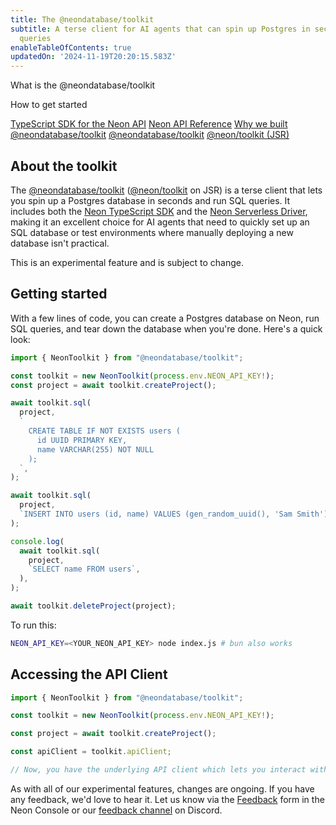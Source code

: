 ```yaml
---
title: The @neondatabase/toolkit
subtitle: A terse client for AI agents that can spin up Postgres in seconds and run SQL
  queries
enableTableOfContents: true
updatedOn: '2024-11-19T20:20:15.583Z'
---
```


<InfoBlock>

<DocsList title="What you will learn:">
<p>What is the @neondatabase/toolkit</p>
<p>How to get started</p>
</DocsList>

<DocsList title="Related resources" theme="docs">
  <a href="/docs/reference/typescript-sdk">TypeScript SDK for the Neon API</a>
  <a href="https://neon.tech/docs/reference/api-reference">Neon API Reference</a>
  <a href="https://neon.tech/blog/why-neondatabase-toolkit">Why we built @neondatabase/toolkit</a>
</DocsList>

<DocsList title="Source code" theme="repo">
  <a href="https://github.com/neondatabase/toolkit">@neondatabase/toolkit</a>
  <a href="https://jsr.io/@neon/toolkit">@neon/toolkit (JSR)</a>
</DocsList>

</InfoBlock>

## About the toolkit

The [@neondatabase/toolkit](https://github.com/neondatabase/toolkit) ([@neon/toolkit](https://jsr.io/@neon/toolkit) on JSR) is a terse client that lets you spin up a Postgres database in seconds and run SQL queries. It includes both the [Neon TypeScript SDK](/docs/reference/typescript-sdk) and the [Neon Serverless Driver](https://github.com/neondatabase/serverless), making it an excellent choice for AI agents that need to quickly set up an SQL database or test environments where manually deploying a new database isn't practical.

<Admonition type="note">
This is an experimental feature and is subject to change.
</Admonition>

## Getting started

With a few lines of code, you can create a Postgres database on Neon, run SQL queries, and tear down the database when you're done. Here's a quick look:

```javascript
import { NeonToolkit } from "@neondatabase/toolkit";

const toolkit = new NeonToolkit(process.env.NEON_API_KEY!);
const project = await toolkit.createProject();

await toolkit.sql(
  project,
  `
    CREATE TABLE IF NOT EXISTS users (
      id UUID PRIMARY KEY,
      name VARCHAR(255) NOT NULL
    );
  `,
);

await toolkit.sql(
  project,
  `INSERT INTO users (id, name) VALUES (gen_random_uuid(), 'Sam Smith')`,
);

console.log(
  await toolkit.sql(
    project,
    `SELECT name FROM users`,
  ),
);

await toolkit.deleteProject(project);
```

To run this:

```bash
NEON_API_KEY=<YOUR_NEON_API_KEY> node index.js # bun also works
```

## Accessing the API Client

```javascript
import { NeonToolkit } from "@neondatabase/toolkit";

const toolkit = new NeonToolkit(process.env.NEON_API_KEY!);

const project = await toolkit.createProject();

const apiClient = toolkit.apiClient;

// Now, you have the underlying API client which lets you interact with Neon's API.
```

As with all of our experimental features, changes are ongoing. If you have any feedback, we'd love to hear it. Let us know via the [Feedback](https://console.neon.tech/app/projects?modal=feedback) form in the Neon Console or our [feedback channel](https://discord.com/channels/1176467419317940276/1176788564890112042) on Discord.
